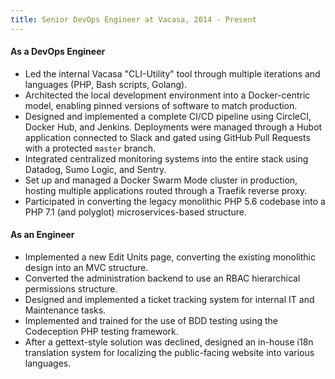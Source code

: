 ```yaml
---
title: Senior DevOps Engineer at Vacasa, 2014 - Present
---
```


#### As a DevOps Engineer

* Led the internal Vacasa "CLI-Utility" tool through multiple iterations and languages (PHP, Bash scripts, Golang).
* Architected the local development environment into a Docker-centric model, enabling pinned versions of software to match production.
* Designed and implemented a complete CI/CD pipeline using CircleCI, Docker Hub, and Jenkins. Deployments were managed through a Hubot application connected to Slack and gated using GitHub Pull Requests with a protected `master` branch.
* Integrated centralized monitoring systems into the entire stack using Datadog, Sumo Logic, and Sentry.
* Set up and managed a Docker Swarm Mode cluster in production, hosting multiple applications routed through a Traefik reverse proxy.
* Participated in converting the legacy monolithic PHP 5.6 codebase into a PHP 7.1 (and polyglot) microservices-based structure.

#### As an Engineer

* Implemented a new Edit Units page, converting the existing monolithic design into an MVC structure.
* Converted the administration backend to use an RBAC hierarchical permissions structure.
* Designed and implemented a ticket tracking system for internal IT and Maintenance tasks.
* Implemented and trained for the use of BDD testing using the Codeception PHP testing framework.
* After a gettext-style solution was declined, designed an in-house i18n translation system for localizing the public-facing website into various languages.
